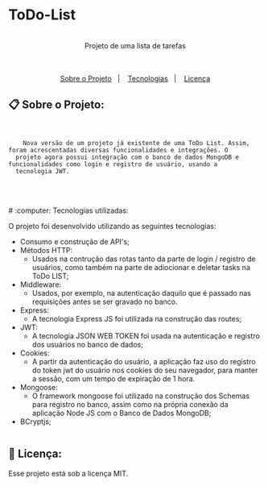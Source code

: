 # ToDo-List

<br>
<div align="center">
   Projeto de uma lista de tarefas
</div>
<br>
<br>
<p align="center">
  <a href="#clipboard-sobre-o-projeto">Sobre o Projeto</a>&nbsp;&nbsp;&nbsp;|&nbsp;&nbsp;&nbsp;
  <a href="#computer-tecnologias-utilizadas">Tecnologias</a>&nbsp;&nbsp;&nbsp;|&nbsp;&nbsp;&nbsp;
  <a href="#closed-book-licença">Licença</a>
</p>


## :clipboard: Sobre o Projeto:

<br>
<p text-align="justify">   

        Nova versão de um projeto já existente de uma ToDo List. Assim, foram acrescentadas diversas funcionalidades e integrações. O 
      projeto agora possui integração com o banco de dados MongoDB e funcionalidades como login e registro de usuário, usando a 
      tecnologia JWT. 
  
<br>
</p>
<br>
# :computer: Tecnologias utilizadas:

O projeto foi desenvolvido utilizando as seguintes tecnologias:

- Consumo e construção de API's;
- Métodos HTTP:
   - Usados na contrução das rotas tanto da parte de login / registro de usuários, como também na parte de adiocionar e deletar tasks na ToDo LIST;
- Middleware:
   - Usados, por exemplo, na autenticação daquilo que é passado nas requisições antes se ser gravado no banco.
- Express:
   - A tecnologia Express JS foi utilizada na construção das routes;
- JWT:
   - A tecnologia JSON WEB TOKEN foi usada na autenticação e registro dos usuários no banco de dados;
- Cookies:
   - A partir da autenticação do usuário, a aplicação faz uso do registro do token jwt do usuário nos cookies do seu navegador, para manter a sessão, com
    um tempo de expiração de 1 hora. 
- Mongoose:
   - O framework mongoose foi utilizado na construção dos Schemas para registro no banco, assim como na própria conexão da aplicação Node JS com
    o Banco de Dados MongoDB;
- BCryptjs;
 
<div align="center">
   <img src="">
   <br>
</div>

 

## :closed_book: Licença:

Esse projeto está sob a licença MIT.
